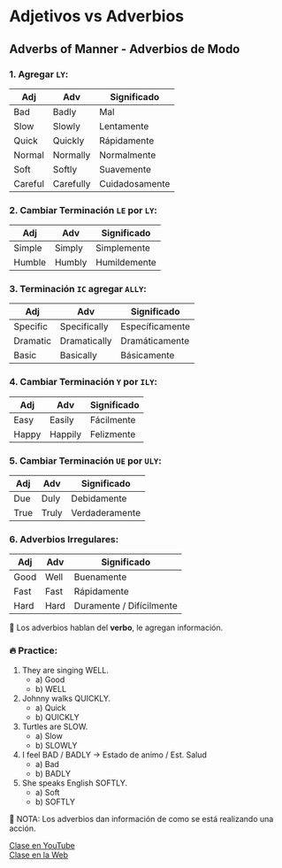 # Adjetivos vs Adverbios 

## Adverbs of Manner - Adverbios de Modo

### 1. Agregar `LY`:
|Adj     |Adv        |Significado |
|--------|-----------|----------------|
|Bad     |Badly      |Mal             |
|Slow	 |Slowly     |Lentamente      |
|Quick   |Quickly    |Rápidamente     |
|Normal  |Normally   |Normalmente     |
|Soft    |Softly     |Suavemente      |
|Careful |Carefully |Cuidadosamente  |

### 2. Cambiar Terminación `LE` por `LY`:
|Adj     |Adv        |Significado  |
|--------|-----------|-------------|
|Simple  |Simply     |Simplemente  |
|Humble  |Humbly	 |Humildemente |

### 3. Terminación `IC` agregar `ALLY`:
|Adj      |Adv          |Significado  |
|---------|-------------|-------------|
|Specific |Specifically |Específicamente |
|Dramatic |Dramatically |Dramáticamente  |
|Basic    |Basically    |Básicamente     |

### 4. Cambiar Terminación `Y` por `ILY`:
|Adj   |Adv     |Significado  |
|------|--------|-------------|
|Easy  |Easily  |Fácilmente |
|Happy |Happily |Felizmente |

### 5. Cambiar Terminación `UE`  por `ULY`:
|Adj  |Adv   |Significado   |
|-----|------|--------------|
|Due  |Duly  |Debidamente   |
|True |Truly |Verdaderamente|

### 6. Adverbios Irregulares:
|Adj  |Adv   |Significado   |
|-----|------|--------------|
|Good| Well| Buenamente|
|Fast| Fast| Rápidamente|
|Hard| Hard| Duramente / Difícilmente |

📌 Los adverbios hablan del **verbo**, le agregan información.   

### 🔥 Practice:

1. They are singing WELL.
	- a) Good 
	- b) WELL
2. Johnny walks QUICKLY.
	- a) Quick 
	- b) QUICKLY
3. Turtles are SLOW.
	- a) Slow 
	- b) SLOWLY
4. I feel BAD / BADLY -> Estado de animo / Est. Salud
	- a) Bad 
	- b) BADLY
5. She speaks English SOFTLY.
	- a) Soft 
	- b) SOFTLY


📌 NOTA: Los adverbios dan información de como se está realizando una acción.   


[Clase en YouTube](https://www.youtube.com/watch?v=QQ04qYwFfi0&list=PLgrNDDl9MxYmUmf19zPiljdg8FKIRmP78&index=25)  
[Clase en la Web](https://www.pacho8a.com/ingl%C3%A9s/curso-ingl%C3%A9s-nivel-b%C3%A1sico/lecci%C3%B3n-21/)